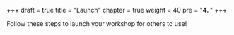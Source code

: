 +++
draft = true
title = "Launch"
chapter = true
weight = 40
pre = "<b>4. </b>"
+++

Follow these steps to launch your workshop for others to use! 
